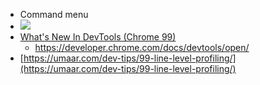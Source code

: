 - Command menu
- ![](https://wd.imgix.net/image/admin/zvMtw02eegZb1WUyCrdb.png?auto=format)
- [What's New In DevTools (Chrome 99)](https://developer.chrome.com/blog/new-in-devtools-99/#websocket)
  - https://developer.chrome.com/docs/devtools/open/
- [https://umaar.com/dev-tips/99-line-level-profiling/](https://umaar.com/dev-tips/99-line-level-profiling/)